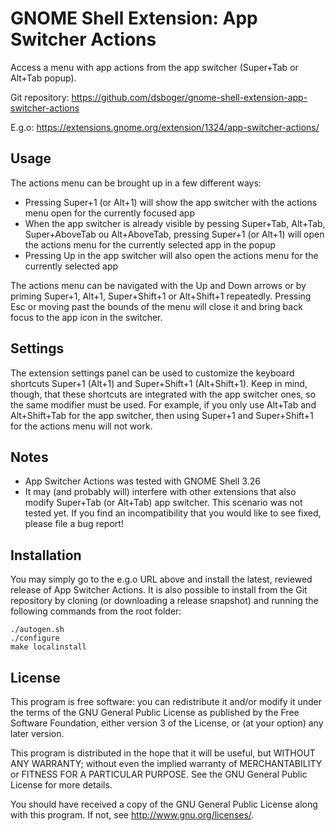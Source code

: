 # GNOME Shell Extension: App Switcher Actions

Access a menu with app actions from the app switcher (Super+Tab or Alt+Tab popup).

Git repository: https://github.com/dsboger/gnome-shell-extension-app-switcher-actions

E.g.o: https://extensions.gnome.org/extension/1324/app-switcher-actions/

## Usage

The actions menu can be brought up in a few different ways:

- Pressing Super+1 (or Alt+1) will show the app switcher with the actions menu
open for the currently focused app
- When the app switcher is already visible by pessing Super+Tab, Alt+Tab, Super+AboveTab ou Alt+AboveTab,
pressing Super+1 (or Alt+1) will open the actions menu for the currently selected app in the popup
- Pressing Up in the app switcher will also open the actions menu for the currently selected app

The actions menu can be navigated with the Up and Down arrows or by priming Super+1, Alt+1, Super+Shift+1 or
Alt+Shift+1 repeatedly. Pressing Esc or moving past the bounds of the menu will close it and bring back
focus to the app icon in the switcher.

## Settings

The extension settings panel can be used to customize the keyboard shortcuts Super+1 (Alt+1) and Super+Shift+1
(Alt+Shift+1). Keep in mind, though, that these shortcuts are integrated with the app switcher ones, so the
same modifier must be used. For example, if you only use Alt+Tab and Alt+Shift+Tab for the app switcher, then
using Super+1 and Super+Shift+1 for the actions menu will not work.

## Notes

 - App Switcher Actions was tested with GNOME Shell 3.26
 - It may (and probably will) interfere with other extensions that also modify Super+Tab (or Alt+Tab) app switcher. This scenario was not tested yet. If you find an incompatibility that you would like to see fixed, please file a bug report!

## Installation

You may simply go to the e.g.o URL above and install the latest, reviewed release of App Switcher Actions. It is also possible to install from the Git repository by cloning (or downloading a release snapshot) and running the following commands from the root folder:


```
./autogen.sh
./configure
make localinstall
```

## License

This program is free software: you can redistribute it and/or modify
it under the terms of the GNU General Public License as published by
the Free Software Foundation, either version 3 of the License, or
(at your option) any later version.

This program is distributed in the hope that it will be useful,
but WITHOUT ANY WARRANTY; without even the implied warranty of
MERCHANTABILITY or FITNESS FOR A PARTICULAR PURPOSE.  See the
GNU General Public License for more details.

You should have received a copy of the GNU General Public License
along with this program.  If not, see <http://www.gnu.org/licenses/>.
